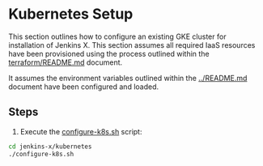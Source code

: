 <!--
 Copyright 2019 Google LLC

 Licensed under the Apache License, Version 2.0 (the "License"); you may not use this file except in
 compliance with the License. You may obtain a copy of the License at

        https://www.apache.org/licenses/LICENSE-2.0

 Unless required by applicable law or agreed to in writing, software distributed under the License
 is distributed on an "AS IS" BASIS, WITHOUT WARRANTIES OR CONDITIONS OF ANY KIND, either express or
 implied. See the License for the specific language governing permissions and limitations under the
 License.
-->

# Kubernetes Setup

This section outlines how to configure an existing GKE cluster
for installation of Jenkins X. This section assumes all
required IaaS resources have been provisioned using the process outlined within the
[terraform/README.md](../terraform/README.md) document.

It assumes the environment variables outlined within the
[../README.md](../README.md) document have been configured and loaded.

## Steps

1. Execute the [configure-k8s.sh](configure-k8s.sh) script:
```bash
cd jenkins-x/kubernetes
./configure-k8s.sh
```

